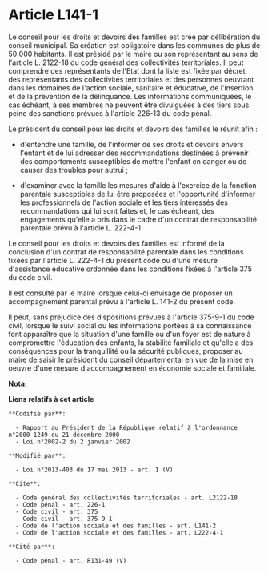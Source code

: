 # Article L141-1

Le conseil pour les droits et devoirs des familles est créé par délibération du conseil municipal. Sa création est
obligatoire dans les communes de plus de 50 000 habitants. Il est présidé par le maire ou son représentant au sens de
l'article L. 2122-18 du code général des collectivités territoriales. Il peut comprendre des représentants de l'Etat dont la
liste est fixée par décret, des représentants des collectivités territoriales et des personnes oeuvrant dans les domaines de
l'action sociale, sanitaire et éducative, de l'insertion et de la prévention de la délinquance. Les informations
communiquées, le cas échéant, à ses membres ne peuvent être divulguées à des tiers sous peine des sanctions prévues à
l'article 226-13 du code pénal. 

Le président du conseil pour les droits et devoirs des familles le réunit afin :

- d'entendre une famille, de l'informer de ses droits et devoirs envers l'enfant et de lui adresser des recommandations
destinées à prévenir des comportements susceptibles de mettre l'enfant en danger ou de causer des troubles pour autrui ;

- d'examiner avec la famille les mesures d'aide à l'exercice de la fonction parentale susceptibles de lui être proposées et
l'opportunité d'informer les professionnels de l'action sociale et les tiers intéressés des recommandations qui lui sont
faites et, le cas échéant, des engagements qu'elle a pris dans le cadre d'un contrat de responsabilité parentale prévu à
l'article L. 222-4-1. 

Le conseil pour les droits et devoirs des familles est informé de la conclusion d'un contrat de responsabilité parentale dans
les conditions fixées par l'article L. 222-4-1 du présent code ou d'une mesure d'assistance éducative ordonnée dans les
conditions fixées à l'article 375 du code civil. 

Il est consulté par le maire lorsque celui-ci envisage de proposer un accompagnement parental prévu à l'article L. 141-2 du
présent code. 

Il peut, sans préjudice des dispositions prévues à l'article 375-9-1 du code civil, lorsque le suivi social ou les
informations portées à sa connaissance font apparaître que la situation d'une famille ou d'un foyer est de nature à
compromettre l'éducation des enfants, la stabilité familiale et qu'elle a des conséquences pour la tranquillité ou la
sécurité publiques, proposer au maire de saisir le président du conseil départemental en vue de la mise en oeuvre d'une
mesure d'accompagnement en économie sociale et familiale.

**Nota:**



**Liens relatifs à cet article**

	**Codifié par**:

	  - Rapport au Président de la République relatif à l'ordonnance n°2000-1249 du 21 décembre 2000
	  - Loi n°2002-2 du 2 janvier 2002

	**Modifié par**:

	  - Loi n°2013-403 du 17 mai 2013 - art. 1 (V)

	**Cite**:

	  - Code général des collectivités territoriales - art. L2122-18
	  - Code pénal - art. 226-1
	  - Code civil - art. 375
	  - Code civil - art. 375-9-1
	  - Code de l'action sociale et des familles - art. L141-2
	  - Code de l'action sociale et des familles - art. L222-4-1

	**Cité par**:

	  - Code pénal - art. R131-49 (V)
